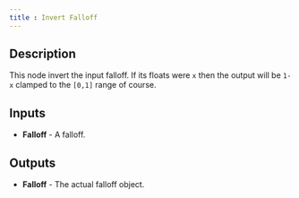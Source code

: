 ```yaml
---
title : Invert Falloff
---
```


## Description

This node invert the input falloff. If its floats were `x` then the
output will be `1-x` clamped to the `[0,1]` range of course.

## Inputs

- **Falloff** - A falloff.

## Outputs

- **Falloff** - The actual falloff object.
